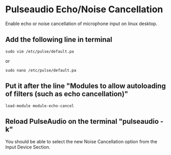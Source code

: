 # Pulseaudio Echo/Noise Cancellation
Enable echo or noise cancellation of microphone input on linux desktop.

## Add the following line in terminal
```
sudo vim /etc/pulse/default.pa
```
or
```
sudo nano /etc/pulse/default.pa
```

## Put it after the line "Modules to allow autoloading of filters (such as echo cancellation)" 
```
load-module module-echo-cancel
```

## Reload PulseAudio on the terminal "pulseaudio -k" 
You should be able to select the new Noise Cancellation option from the Input Device Section.
